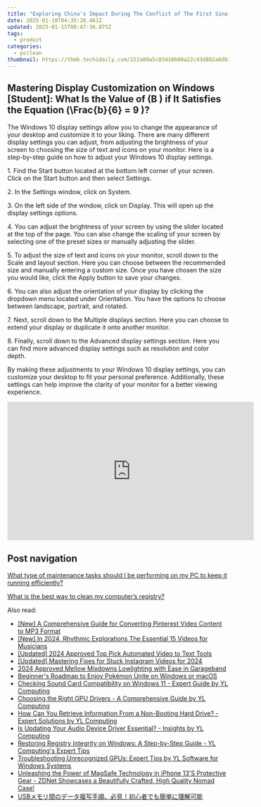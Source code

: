 ```yaml
---
title: "Exploring China's Impact During The Conflict of The First Sino-Japanese War: Insights From YL Computing"
date: 2025-01-10T04:35:28.461Z
updated: 2025-01-15T00:47:36.875Z
tags:
  - product
categories:
  - pcclean
thumbnail: https://thmb.techidaily.com/222a89a5c83410b00a22c43d882a6db1215cf7d876d04dbe1c258634355223be.jpg
---
```


## Mastering Display Customization on Windows [Student]: What Is the Value of \(B \) if It Satisfies the Equation \(\Frac{b}{6} = 9 \)?

The Windows 10 display settings allow you to change the appearance of your desktop and customize it to your liking. There are many different display settings you can adjust, from adjusting the brightness of your screen to choosing the size of text and icons on your monitor. Here is a step-by-step guide on how to adjust your Windows 10 display settings. 

1\. Find the Start button located at the bottom left corner of your screen. Click on the Start button and then select Settings.

2\. In the Settings window, click on System.

3\. On the left side of the window, click on Display. This will open up the display settings options. 

4\. You can adjust the brightness of your screen by using the slider located at the top of the page. You can also change the scaling of your screen by selecting one of the preset sizes or manually adjusting the slider.

5\. To adjust the size of text and icons on your monitor, scroll down to the Scale and layout section. Here you can choose between the recommended size and manually entering a custom size. Once you have chosen the size you would like, click the Apply button to save your changes.

6\. You can also adjust the orientation of your display by clicking the dropdown menu located under Orientation. You have the options to choose between landscape, portrait, and rotated.

7\. Next, scroll down to the Multiple displays section. Here you can choose to extend your display or duplicate it onto another monitor.

8\. Finally, scroll down to the Advanced display settings section. Here you can find more advanced display settings such as resolution and color depth. 

By making these adjustments to your Windows 10 display settings, you can customize your desktop to fit your personal preference. Additionally, these settings can help improve the clarity of your monitor for a better viewing experience.

<!-- affiliate ads begin -->
<iframe width="560" height="315" src="https://www.youtube.com/embed/grbt-5VvbuI?si=qnoirlmljslpqcQj" title="YouTube video player" frameborder="0" allow="accelerometer; autoplay; clipboard-write; encrypted-media; gyroscope; picture-in-picture; web-share" referrerpolicy="strict-origin-when-cross-origin" allowfullscreen></iframe>
<!-- affiliate ads end -->

## Post navigation

[What type of maintenance tasks should I be performing on my PC to keep it running efficiently?](https://tools.techidaily.com/pcclean/products/)

[What is the best way to clean my computer’s registry?](https://tools.techidaily.com/pcclean/products/)

<ins class="adsbygoogle"
     style="display:block"
     data-ad-format="autorelaxed"
     data-ad-client="ca-pub-7571918770474297"
     data-ad-slot="1223367746"></ins>

<ins class="adsbygoogle"
     style="display:block"
     data-ad-client="ca-pub-7571918770474297"
     data-ad-slot="8358498916"
     data-ad-format="auto"
     data-full-width-responsive="true"></ins>

<span class="atpl-alsoreadstyle">Also read:</span>
<div><ul>
<li><a href="https://extra-tips.techidaily.com/new-a-comprehensive-guide-for-converting-pinterest-video-content-to-mp3-format/"><u>[New] A Comprehensive Guide for Converting Pinterest Video Content to MP3 Format</u></a></li>
<li><a href="https://youtube-webster.techidaily.com/n-2024-rhythmic-explorations-the-essential-15-videos-for-musicians/"><u>[New] In 2024, Rhythmic Explorations The Essential 15 Videos for Musicians</u></a></li>
<li><a href="https://youtube-blog.techidaily.com/ed-2024-approved-top-pick-automated-video-to-text-tools/"><u>[Updated] 2024 Approved Top Pick Automated Video to Text Tools</u></a></li>
<li><a href="https://instagram-videos.techidaily.com/updated-mastering-fixes-for-stuck-instagram-videos-for-2024/"><u>[Updated] Mastering Fixes for Stuck Instagram Videos for 2024</u></a></li>
<li><a href="https://extra-guidance.techidaily.com/2024-approved-mellow-mixdowns-lowlighting-with-ease-in-garageband/"><u>2024 Approved Mellow Mixdowns Lowlighting with Ease in Garageband</u></a></li>
<li><a href="https://tech-renaissance.techidaily.com/1722854300460-beginners-roadmap-to-enjoy-pokemon-unite-on-windows-or-macos/"><u>Beginner's Roadmap to Enjoy Pokémon Unite on Windows or macOS</u></a></li>
<li><a href="https://discover-awesome.techidaily.com/checking-sound-card-compatibility-on-windows-11-expert-guide-by-yl-computing/"><u>Checking Sound Card Compatibility on Windows 11 - Expert Guide by YL Computing</u></a></li>
<li><a href="https://discover-awesome.techidaily.com/choosing-the-right-gpu-drivers-a-comprehensive-guide-by-yl-computing/"><u>Choosing the Right GPU Drivers - A Comprehensive Guide by YL Computing</u></a></li>
<li><a href="https://discover-awesome.techidaily.com/how-can-you-retrieve-information-from-a-non-booting-hard-drive-expert-solutions-by-yl-computing/"><u>How Can You Retrieve Information From a Non-Booting Hard Drive? - Expert Solutions by YL Computing</u></a></li>
<li><a href="https://discover-awesome.techidaily.com/is-updating-your-audio-device-driver-essential-insights-by-yl-computing/"><u>Is Updating Your Audio Device Driver Essential? - Insights by YL Computing</u></a></li>
<li><a href="https://discover-awesome.techidaily.com/restoring-registry-integrity-on-windows-a-step-by-step-guide-yl-computings-expert-tips/"><u>Restoring Registry Integrity on Windows: A Step-by-Step Guide - YL Computing's Expert Tips</u></a></li>
<li><a href="https://discover-awesome.techidaily.com/troubleshooting-unrecognized-gpus-expert-tips-by-yl-software-for-windows-systems/"><u>Troubleshooting Unrecognized GPUs: Expert Tips by YL Software for Windows Systems</u></a></li>
<li><a href="https://technical-tips.techidaily.com/unleashing-the-power-of-magsafe-technology-in-iphone-13s-protective-gear-zdnet-showcases-a-beautifully-crafted-high-quality-nomad-case/"><u>Unleashing the Power of MagSafe Technology in iPhone 13'S Protective Gear - ZDNet Showcases a Beautifully Crafted, High Quality Nomad Case!</u></a></li>
<li><a href="https://win-awesome.techidaily.com/1728464092428-usb/"><u>USBメモリ間のデータ複写手順、必見！初心者でも簡単に理解可能</u></a></li>
</ul></div>

